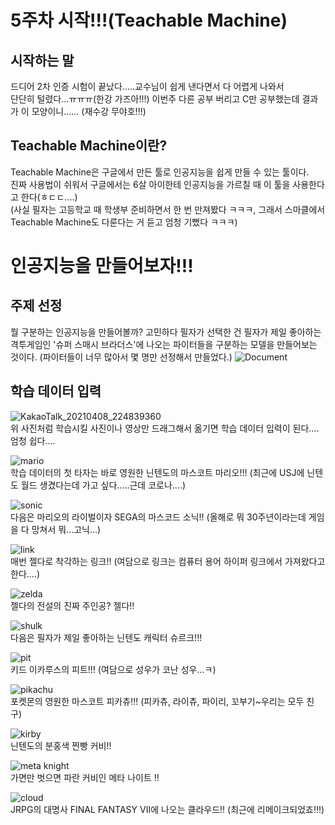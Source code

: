 5주차 시작!!!(Teachable Machine)
===========
시작하는 말
-----------
드디어 2차 인증 시험이 끝났다.....교수님이 쉽게 낸다면서 다 어렵게 나와서                   
단단히 털렸다...ㅠㅠㅠ(한강 가즈아!!!)          이번주 다른 공부 버리고 C만 공부했는데 결과가 이 모양이니......
(재수강 무야호!!!)

Teachable Machine이란?
---------
Teachable Machine은 구글에서 만든 툴로 인공지능을 쉽게 만들 수 있는 툴이다.                
진짜 사용법이 쉬워서 구글에서는 6살 아이한테 인공지능을 가르칠 때 이 툴을 사용한다고 한다(ㅎㄷㄷ....)                    
(사실 필자는 고등학교 때 학생부 준비하면서 한 번 만져봤다 ㅋㅋㅋ, 그래서 스마클에서 Teachable Machine도 다룬다는 거 듣고 엄청 기뻤다 ㅋㅋㅋ) 

 인공지능을 만들어보자!!!
 ===========
 주제 선정
 ----------
 뭘 구분하는 인공지능을 만들어볼까?           고민하다 필자가 선택한 건 필자가 제일 좋아하는 격투게임인 '슈퍼 스매시 브라더스'에 나오는 파이터들을 구분하는 모델을 만들어보는 것이다.
 (파이터들이 너무 많아서 몇 명만 선정해서 만들었다.)
 ![Document](https://user-images.githubusercontent.com/81175672/119004373-75bfc800-b9c9-11eb-9c09-412a1ca80a43.jpg)
 
 학습 데이터 입력
 --------
![KakaoTalk_20210408_224839360](https://user-images.githubusercontent.com/81175672/119004712-c0d9db00-b9c9-11eb-9a7d-cc90d27e5a24.jpg)                      
위 사진처럼 학습시킬 사진이나 영상만 드래그해서 옮기면 학습 데이터 입력이 된다....엄청 쉽다....

![mario](https://user-images.githubusercontent.com/81175672/119004919-f088e300-b9c9-11eb-8d98-81b1cb9f9bb9.JPG)                  
학습 데이터의 첫 타자는 바로 영원한 닌텐도의 마스코트 마리오!!!
(최근에 USJ에 닌텐도 월드 생겼다는데 가고 싶다.....근데 코로나....)

![sonic](https://user-images.githubusercontent.com/81175672/119005134-27f78f80-b9ca-11eb-8c5b-508654c22b70.JPG)                       
다음은 마리오의 라이벌이자 SEGA의 마스코드 소닉!!
(올해로 뭐 30주년이라는데 게임을 다 망쳐서 뭐...고닉...)

![link](https://user-images.githubusercontent.com/81175672/119005700-a5bb9b00-b9ca-11eb-88b8-8ca5b338866f.JPG)                      
매번 젤다로 착각하는 링크!!
(여담으로 링크는 컴퓨터 용어 하이퍼 링크에서 가져왔다고 한다....)

![zelda](https://user-images.githubusercontent.com/81175672/119006242-27abc400-b9cb-11eb-967d-f15e3503d9c7.JPG)                
젤다의 전설의 진짜 주인공? 젤다!!

![shulk](https://user-images.githubusercontent.com/81175672/119006400-4c07a080-b9cb-11eb-8cf4-a9615f86ecb9.JPG)                 
다음은 필자가 제일 좋아하는 닌텐도 캐릭터 슈르크!!!

![pit](https://user-images.githubusercontent.com/81175672/119006492-6477bb00-b9cb-11eb-9f76-7aa0f18dbc59.JPG)                  
키드 이카루스의 피트!!!
(여담으로 성우가 코난 성우...ㅋ)

![pikachu](https://user-images.githubusercontent.com/81175672/119006754-98eb7700-b9cb-11eb-8d3d-8b928420549c.JPG)                   
포켓몬의 영원한 마스코트 피카츄!!!
(피카츄, 라이츄, 파이리, 꼬부기~우리는 모두 친구)

![kirby](https://user-images.githubusercontent.com/81175672/119006909-bf111700-b9cb-11eb-9ebb-7a59167b0b4d.JPG)                      
닌텐도의 분홍색 찐빵 커비!!

![meta knight](https://user-images.githubusercontent.com/81175672/119006972-cf28f680-b9cb-11eb-92a4-e21ed16c4039.JPG)                    
가면만 벗으면 파란 커비인 메타 나이트 !!

![cloud](https://user-images.githubusercontent.com/81175672/119007255-0697a300-b9cc-11eb-83ca-8ef5c72be36d.JPG)                     
JRPG의 대명사 FINAL FANTASY VII에 나오는 클라우드!!
(최근에 리메이크되었죠!!!)

